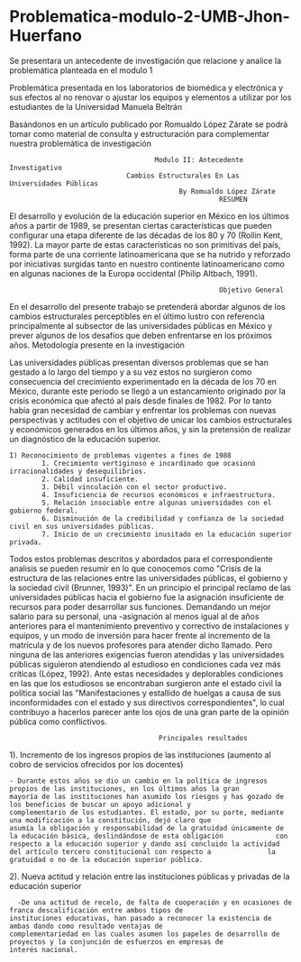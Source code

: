 # Problematica-modulo-2-UMB-Jhon-Huerfano

Se presentara un antecedente de investigación que relacione y analice la problemática planteada en el modulo 1

Problemática presentada en los laboratorios de biomédica y electrónica y sus efectos al no renovar o ajustar los equipos y elementos a utilizar por los estudiantes de la Universidad Manuela Beltrán

Basándonos en un artículo publicado por Romualdo López Zárate se podrá tomar como material de consulta y estructuración para complementar nuestra problemática de investigación

                                        Modulo II: Antecedente Investigativo
                                 Cambios Estructurales En Las Universidades Públicas 
                                              By Romualdo López Zárate
                                                        RESUMEN
                                                        
El desarrollo y evolución de la educación superior en México en los últimos años a partir de 1989, se presentan ciertas características que pueden configurar una etapa diferente de las décadas de los 80 y 70 (Rollin Kent, 1992). La mayor parte de estas características no son primitivas del país, forma parte de una corriente latinoamericana que se ha nutrido y reforzado por iniciativas surgidas tanto en nuestro continente latinoamericano como en algunas naciones de la Europa occidental (Philip Altbach, 1991).

                                                        Objetivo General   
                                                        
En el desarrollo del presente trabajo se pretenderá abordar algunos de los cambios estructurales perceptibles en el último lustro con referencia principalmente al subsector de las universidades públicas en México y prever algunos de los desafíos que deben enfrentarse en los próximos años.
                                           Metodología presente en la investigación
                                           
Las universidades públicas presentan diversos problemas que se han gestado a lo largo del tiempo y a su vez estos no surgieron como consecuencia del crecimiento experimentado en la década de los 70 en México, durante este periodo se llegó a un estancamiento originado por la crisis económica que afectó al país desde finales de 1982. Por lo tanto había gran necesidad de cambiar y enfrentar los problemas con nuevas perspectivas y actitudes con el objetivo de unicar los cambios estructurales y económicos generados en los últimos años, y sin la pretensión de realizar un diagnóstico de la educación superior.

    I) Reconocimiento de problemas vigentes a fines de 1988
            1. Crecimiento vertiginoso e incardinado que ocasionó irracionalidades y desequilibrios.
            2. Calidad insuficiente. 
            3. Débil vinculación con el sector productivo.
            4. Insuficiencia de recursos económicos e infraestructura.
            5. Relación insociable entre algunas universidades con el gobierno federal.
            6. Disminución de la credibilidad y confianza de la sociedad civil en sus universidades públicas.
            7. Inicio de un crecimiento inusitado en la educación superior privada.
            
Todos estos problemas descritos y abordados para el correspondiente analisis se pueden resumir en lo que conocemos como "Crisis de la estructura de las relaciones entre las universidades públicas, el gobierno y la sociedad civil (Brunner, 1993)". En un principio el principal reclamo de las universidades públicas hacia el gobierno fue la asignación insuficiente de recursos para poder desarrollar sus funciones. Demandando un mejor salario para su personal, una -asignación al menos igual al de años anteriores para el mantenimiento preventivo y correctivo de instalaciones y equipos, y un modo de inversión para hacer frente al incremento de la matrícula y de los nuevos profesores para atender dicho llamado. Pero ninguna de las anteriores exigencias fueron atendidas y las universidades públicas siguieron atendiendo al estudioso en condiciones cada vez más críticas (López, 1992). Ante estas necesidades y deplorables condiciones en las que los estudiosos se encontraban surgieron ante el estado civil la política social las "Manifestaciones y estallido de huelgas a causa de sus inconformidades con el estado y sus directivos correspondientes", lo cual contribuyo a hacerlos parecer ante los ojos de una gran parte de la opinión pública como conflictivos.

                                         Principales resultados
                                         
1). Incremento de los ingresos propios de las instituciones (aumento al cobro de servicios ofrecidos por los docentes)

    - Durante estos años se dio un cambio en la política de ingresos propios de las instituciones, en los últimos años la gran               mayoría de las instituciones han asumido los riesgos y has gozado de los beneficios de buscar un apoyo adicional y                     complementario de los estudiantes. El estado, por su parte, mediante una modificación a la constitución, dejó claro que               asumía la obligación y responsabilidad de la gratuidad únicamente de la educación básica, deslindándose de esta obligación             con respecto a la educación superior y dando así concluido la actividad del artículo tercero constitucional con respecto a              la gratuidad o no de la educación superior pública.
    
 2). Nueva actitud y relación entre las instituciones públicas y privadas de la educación superior 
 
      -De una actitud de recelo, de falta de cooperación y en ocasiones de franca descalificación entre ambos tipos de                         instituciones educativas, han pasado a reconocer la existencia de ambas dando como resultado ventajas de                             complementariedad en las cuales asumen los papeles de desarrollo de proyectos y la conjunción de esfuerzos en empresas de             interés nacional.
